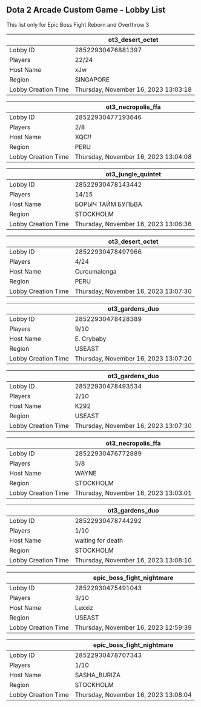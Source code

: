 ## Dota 2 Arcade Custom Game - Lobby List

This list only for Epic Boss Fight Reborn and Overthrow 3

|  | ot3_desert_octet |
| ------ | ------ |
| Lobby ID | 28522930476881397 |
| Players | 22/24 |
| Host Name | xJw |
| Region | SINGAPORE |
| Lobby Creation Time | Thursday, November 16, 2023 13:03:18 |


|  | ot3_necropolis_ffa |
| ------ | ------ |
| Lobby ID | 28522930477193646 |
| Players | 2/8 |
| Host Name | XQC!! |
| Region | PERU |
| Lobby Creation Time | Thursday, November 16, 2023 13:04:08 |


|  | ot3_jungle_quintet |
| ------ | ------ |
| Lobby ID | 28522930478143442 |
| Players | 14/15 |
| Host Name | БОРЫЧ ТАЙМ БУЛЬВА |
| Region | STOCKHOLM |
| Lobby Creation Time | Thursday, November 16, 2023 13:06:36 |


|  | ot3_desert_octet |
| ------ | ------ |
| Lobby ID | 28522930478497966 |
| Players | 4/24 |
| Host Name | Curcumalonga |
| Region | PERU |
| Lobby Creation Time | Thursday, November 16, 2023 13:07:30 |


|  | ot3_gardens_duo |
| ------ | ------ |
| Lobby ID | 28522930478428389 |
| Players | 9/10 |
| Host Name | E.  Crybaby |
| Region | USEAST |
| Lobby Creation Time | Thursday, November 16, 2023 13:07:20 |


|  | ot3_gardens_duo |
| ------ | ------ |
| Lobby ID | 28522930478493534 |
| Players | 2/10 |
| Host Name | K292 |
| Region | USEAST |
| Lobby Creation Time | Thursday, November 16, 2023 13:07:30 |


|  | ot3_necropolis_ffa |
| ------ | ------ |
| Lobby ID | 28522930476772889 |
| Players | 5/8 |
| Host Name | WAYNE |
| Region | STOCKHOLM |
| Lobby Creation Time | Thursday, November 16, 2023 13:03:01 |


|  | ot3_gardens_duo |
| ------ | ------ |
| Lobby ID | 28522930478744292 |
| Players | 1/10 |
| Host Name | waiting for death |
| Region | STOCKHOLM |
| Lobby Creation Time | Thursday, November 16, 2023 13:08:10 |


|  | epic_boss_fight_nightmare |
| ------ | ------ |
| Lobby ID | 28522930475491043 |
| Players | 3/10 |
| Host Name | Lexxiz |
| Region | USEAST |
| Lobby Creation Time | Thursday, November 16, 2023 12:59:39 |


|  | epic_boss_fight_nightmare |
| ------ | ------ |
| Lobby ID | 28522930478707343 |
| Players | 1/10 |
| Host Name | SASHA_BURIZA |
| Region | STOCKHOLM |
| Lobby Creation Time | Thursday, November 16, 2023 13:08:04 |


